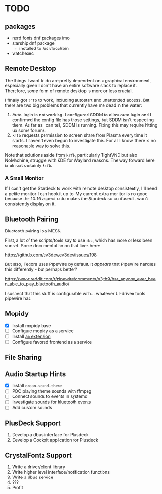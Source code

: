 # TODO

## packages

- nerd fonts dnf packages imo
- starship dnf package
  - installed to /usr/local/bin
- watchexec

## Remote Desktop

The things I want to do are pretty dependent on a graphical environment,
especially given I don't have an entire software stack to replace it.
Therefore, _some_ form of remote desktop is more or less crucial.

I finally got `krfb` to work, including autostart and unattended access. But
there are two big problems that currently have me dead in the water:

1. Auto-login is not working. I configured SDDM to allow auto login and I
   confirmed the config file has those settings, but SDDM isn't respecting
   them. As far as I can tell, SDDM is running. Fixing this may require
   hitting up some forums.
2. `krfb` requests permission to screen share from Plasma every time it
   starts. I haven't even begun to investigate this. For all I know, there
   is no reasonable way to solve this.

Note that solutions aside from `krfb`, particularly TightVNC but also
NoMachine, struggle with KDE for Wayland reasons. The way forward here is
almost certainly `krfb`.

### A Small Monitor

If I can't get the Stardeck to work with remote desktop consistently, I'll
need a petite monitor I can hook it up to. My current extra monitor is no
good because the 10:16 aspect ratio makes the Stardeck so confused it won't
consistently display on it.

## Bluetooth Pairing

Bluetooth pairing is a MESS.

First, a lot of the scripts/tools say to use `sbc`, which has more or less
been sunset. Some documentation on that lives here:

<https://github.com/ev3dev/ev3dev/issues/198>

But also, Fedora uses PipeWire by default. It _appears_ that PipeWire handles
this differently - but perhaps better?

<https://www.reddit.com/r/pipewire/comments/s3jth9/has_anyone_ever_been_able_to_play_bluetooth_audio/>

I suspect that this stuff is configurable with... whatever UI-driven tools
pipewire has.

## Mopidy

- [x] Install mopidy base
- [ ] Configure mopidy as a service
- [ ] Install [an extension](https://mopidy.com/ext/)
- [ ] Configure favored frontend as a service

## File Sharing

## Audio Startup Hints

- [x] Install `ocean-sound-theme`
- [ ] POC playing theme sounds with ffmpeg
- [ ] Connect sounds to events in systemd
- [ ] Investigate sounds for bluetooth events
- [ ] Add custom sounds

## PlusDeck Support

1. Develop a dbus interface for Plusdeck
2. Develop a Cockpit application for Plusdeck

## CrystalFontz Support

1. Write a driver/client library
2. Write higher level interface/notification functions
3. Write a dbus service
4. ???
5. Profit
